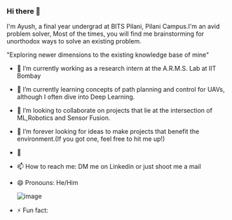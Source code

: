 ### Hi there 👋

I'm Ayush, a final year undergrad at BITS Pilani, Pilani Campus.I'm an avid problem solver, Most of the times, you will find me brainstorming for unorthodox ways to solve an existing problem.  

"Exploring newer dimensions to the existing knowledge base of mine"   

- 🔭 I’m currently working as a research intern at the  A.R.M.S. Lab at IIT Bombay
- 🌱 I’m currently learning concepts of path planning and control for UAVs, although I often dive into Deep Learning.
- 👯 I’m looking to collaborate on projects that lie at the intersection of ML,Robotics and Sensor Fusion.
- 🤔 I’m forever looking for ideas to make projects that benefit the environment.(If you got one, feel free to hit me up!) 
- 💬 
- 📫 How to reach me: DM me on Linkedin or just shoot me a mail
- 😄 Pronouns: He/Him


     ![image](https://user-images.githubusercontent.com/72944387/122571201-1c9b9080-d06a-11eb-8f75-90a1e95b0bc5.png)



- ⚡ Fun fact: 

